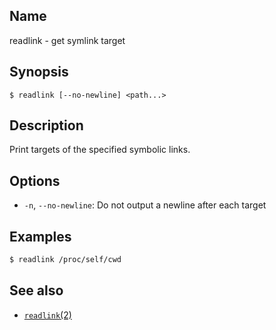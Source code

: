 ## Name

readlink - get symlink target

## Synopsis

```**sh
$ readlink [--no-newline] <path...>
```

## Description

Print targets of the specified symbolic links.

## Options

* `-n`, `--no-newline`: Do not output a newline after each target

## Examples

```sh
$ readlink /proc/self/cwd
```

## See also

* [`readlink`(2)](../man2/readlink.md)
